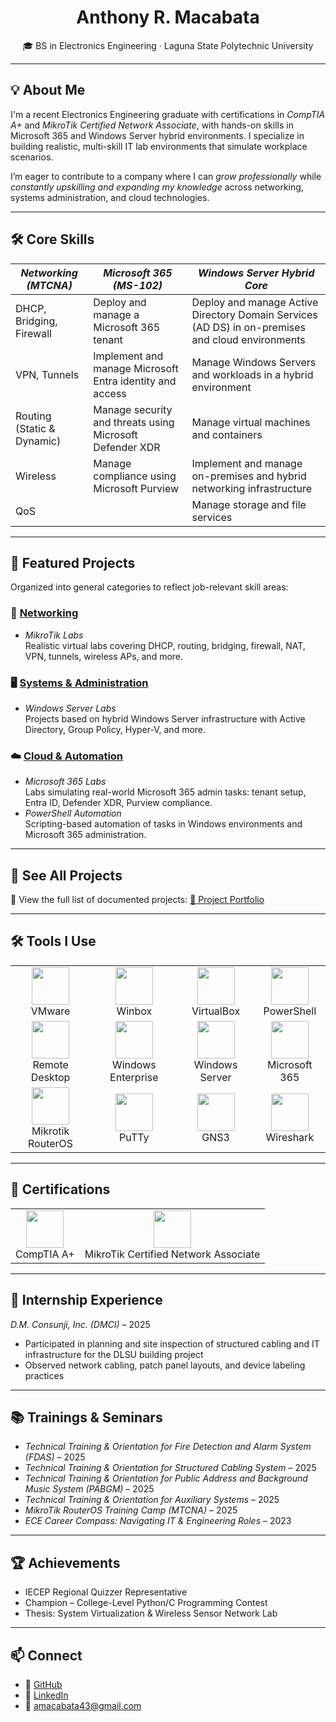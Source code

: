 <h1 align="center">Anthony R. Macabata</h1>

<p align="center">
  🎓 BS in Electronics Engineering · Laguna State Polytechnic University   
</p>

---

## 💡 About Me

I'm a recent Electronics Engineering graduate with certifications in *CompTIA A+* and *MikroTik Certified Network Associate*, with hands-on skills in Microsoft 365 and Windows Server hybrid environments. I specialize in building realistic, multi-skill IT lab environments that simulate workplace scenarios.

I’m eager to contribute to a company where I can *grow professionally* while *constantly upskilling and expanding my knowledge* across networking, systems administration, and cloud technologies.

---

## 🛠 Core Skills

| *Networking (MTCNA)* | *Microsoft 365 (MS-102)* | *Windows Server Hybrid Core* |
|-------------------------------|-----------------------------|----------------------------------|
| DHCP, Bridging, Firewall      | Deploy and manage a Microsoft 365 tenant | Deploy and manage Active Directory Domain Services (AD DS) in on-premises and cloud environments |
| VPN, Tunnels                  | Implement and manage Microsoft Entra identity and access | Manage Windows Servers and workloads in a hybrid environment |
| Routing (Static & Dynamic)    | Manage security and threats using Microsoft Defender XDR | Manage virtual machines and containers |
| Wireless                      | Manage compliance using Microsoft Purview | Implement and manage on-premises and hybrid networking infrastructure |
| QoS                           |                             | Manage storage and file services |


---

## 🚀 Featured Projects

Organized into general categories to reflect job-relevant skill areas:

### 🧠 [Networking](./PROJECTS.md#networking)
- *MikroTik Labs*  
  Realistic virtual labs covering DHCP, routing, bridging, firewall, NAT, VPN, tunnels, wireless APs, and more.

### 🖥️ [Systems & Administration](./PROJECTS.md#systems--administration)
- *Windows Server Labs*  
  Projects based on hybrid Windows Server infrastructure with Active Directory, Group Policy, Hyper-V, and more.

### ☁️ [Cloud & Automation](./PROJECTS.md#cloud--automation)
- *Microsoft 365 Labs*  
  Labs simulating real-world Microsoft 365 admin tasks: tenant setup, Entra ID, Defender XDR, Purview compliance.
- *PowerShell Automation*  
  Scripting-based automation of tasks in Windows environments and Microsoft 365 administration.

---

## 📁 See All Projects
📂 View the full list of documented projects: [📄 Project Portfolio](./PROJECTS.md)

---

## 🛠 Tools I Use

<table>
  <tr>
    <td align="center"><img src="https://i.imgur.com/7eT2VJF.png" width="60"/><br/>VMware</td>
    <td align="center"><img src="https://i.imgur.com/NpUzVvK_d.webp" width="60"/><br/>Winbox</td>
    <td align="center"><img src="https://i.imgur.com/5TcvUqc_d.webp" width="60"/><br/>VirtualBox</td>
    <td align="center"><img src="https://i.imgur.com/w028UQc_d.webp" width="60"/><br/>PowerShell</td>
  </tr>
  <tr>
    <td align="center"><img src="https://i.imgur.com/cnySgvq_d.webp" width="60"/><br/>Remote Desktop</td>
    <td align="center"><img src="https://i.imgur.com/KLiKm94_d.webp" width="60"/><br/>Windows Enterprise</td>
    <td align="center"><img src="https://i.imgur.com/KLiKm94_d.webp" width="60"/><br/>Windows Server</td>
    <td align="center"><img src="https://i.imgur.com/Rw58Udk_d.webp" width="60"/><br/>Microsoft 365</td>
  </tr>
  <tr>
    <td align="center"><img src="https://i.imgur.com/EAz7Y6q_d.webp" width="60"/><br/>Mikrotik RouterOS</td>
    <td align="center"><img src="https://i.imgur.com/PC3HMq6_d.webp" width="60"/><br/>PuTTy</td>
    <td align="center"><img src="https://i.imgur.com/uqiBAgC_d.png" width="60"/><br/>GNS3</td>
    <td align="center"><img src="https://i.imgur.com/sO8r40p_d.webp" width="60"/><br/>Wireshark</td>
  </tr>
</table>

---

## 📜 Certifications

<table>
  <tr>
    <td align="center"><img src="https://i.imgur.com/uG6MWx5_d.webp" width="60"/><br/>CompTIA A+</td>
    <td align="center"><img src="https://i.imgur.com/WJtMbIH_d.webp" width="60"/><br/>MikroTik Certified Network Associate</td>
  </tr>
</table>

---

## 🏢 Internship Experience

*D.M. Consunji, Inc. (DMCI)* – 2025  
- Participated in planning and site inspection of structured cabling and IT infrastructure for the DLSU building project  
- Observed network cabling, patch panel layouts, and device labeling practices

---

## 📚 Trainings & Seminars

- *Technical Training & Orientation for Fire Detection and Alarm System (FDAS)* – 2025  
- *Technical Training & Orientation for Structured Cabling System* – 2025  
- *Technical Training & Orientation for Public Address and Background Music System (PABGM)* – 2025  
- *Technical Training & Orientation for Auxiliary Systems* – 2025  
- *MikroTik RouterOS Training Camp (MTCNA)* – 2025  
- *ECE Career Compass: Navigating IT & Engineering Roles* – 2023

---

## 🏆 Achievements

- IECEP Regional Quizzer Representative  
- Champion – College-Level Python/C Programming Contest  
- Thesis: System Virtualization & Wireless Sensor Network Lab

---

## 📫 Connect

- 🔗 [GitHub](https://github.com/SaberPendragonn)  
- 🔗 [LinkedIn](https://linkedin.com/in/yourusername)  
- 📧 amacabata43@gmail.com
